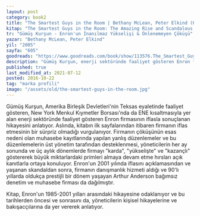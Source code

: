 ```yaml
---
layout: post  
category: book2  
title: "The Smartest Guys in the Room | Bethany McLean, Peter Elkind (Kitap)"  
kitap: "The Smartest Guys in the Room: The Amazing Rise and Scandalous Fall of Enron"  
tr: "Gümüş Kurşun - Enron'un İnanılmaz Yükselişi & Önlenemeyen Çöküşü"  
yazar: "Bethany McLean, Peter Elkind"  
yil: "2005"  
sayfa: "605"  
goodreads: "https://www.goodreads.com/book/show/113576.The_Smartest_Guys_in_the_Room"
description: "Gümüş Kurşun, enerji sektöründe faaliyet gösteren Enron firmasının iflasla son bulan hikayesini anlatıyor."
published: true
last_modified_at: 2021-07-12
posted: 2016-10-22
tag: "marka profili"
image: "/assets/old/the-smartest-guys-in-the-room.jpg"
---
```


Gümüş Kurşun, Amerika Birleşik Devletleri'nin Teksas eyaletinde faaliyet gösteren, New York Menkul Kıymetler Borsası'nda da ENE kısaltmasıyla yer alan enerji sektöründe faaliyet gösteren Enron firmasının iflasla sonuçlanan hikayesini anlatıyor. Aslında, kitabın ilk sayfalarından itibaren firmanın iflas etmesinin bir sürpriz olmadığı vurgulanıyor. Firmanın çöküşünün esas nedeni olan muhasebe kayıtlarında yapılan yanlış düzenlemeler ve bu düzenlemelerin üst yönetim tarafından desteklenmesi, yöneticilerin her ay sonunda ve üç aylık dönemlerde firmayı "karda", "yükselişte" ve "kazançlı" göstererek büyük miktarlardaki primleri almaya devam etme hırsları açık kanıtlarla ortaya konuluyor. Enron'un 2001 yılında iflasını açıklamasından ve yaşanan skandaldan sonra, firmanın danışmanlık hizmeti aldığı ve 90'lı yıllarda oldukça prestijli bir dönem yaşayan Arthur Anderson bağımsız denetim ve muhasebe firması da dağılmıştır.  
  
Kitap, Enron'un 1985-2001 yılları arasındaki hikayesine odaklanıyor ve bu tarihlerden öncesi ve sonrasını da, yöneticilerin kişisel hikayelerine ve bakışacçılarına da yer vererek anlatıyor.  
